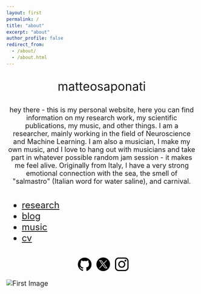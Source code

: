 ```yaml
---
layout: first
permalink: /
title: "about"
excerpt: "about"
author_profile: false
redirect_from: 
  - /about/
  - /about.html
---
```

  <div class="rectangle">
  <font size="6"> <p style="text-align: center;"> matteosaponati </p></font> 

  <font size="4"> <p style="text-align: center">hey there - this is my personal website, here you can find information on my research work, my scientific publications, my music, and other things. I am a researcher, mainly working in the field of Neuroscience and Machine Learning. I am also a musician, I make my own music, and I love to hang out with musicians and take part in whatever possible random jam session - it makes me feel alive. Originally from Italy, I have a very strong emotional connection with the sea, the smell of "salmastro" (Italian word for water saline), and carnival.

<p style="margin-bottom:1cm;"></p>
  <font size="5">
 <ul class="link-list">
      <li><a href="https://matteosaponati.github.io/research">research</a></li>
      <li><a href="https://matteosaponati.github.io/year-archive/">blog</a></li>
      <li><a href="https://matteosaponati.github.io/music">music</a></li>
      <li><a href="/files/cv.pdf">cv</a></li>
      <!-- Add more links as needed -->
</ul>
</font>

<p style="margin-bottom:1cm;"></p>

<p style="text-align: center;">
 <a href="https://github.com/matteosaponati" target="_blank"><span style="display: inline-block; vertical-align: middle; margin-left: 8px;"><img src="/images/general/github_icon.png" alt="Icon" style="width: 2em; height: 2em;"></span></a>
  <a href="https://twitter.com/matteosaponati" target="_blank"><span style="display: inline-block; vertical-align: middle; margin-left: 8px;"><img src="/images/general/x_icon.png" alt="Icon" style="width: 2em; height: 2em;"></span></a>
   <a href="https://www.instagram.com/matteosaponati/" target="_blank"><span style="display: inline-block; vertical-align: middle; margin-left: 8px;"><img src="/images/general/instagram_icon.png" alt="Icon" style="width: 2em; height: 2em;"></span></a>  
</p>

<div class="image-container">
            <img src="/images/about/me_garfagnana.png" alt="First Image">
            <img src="/images/about/me_marseille.png" alt="Second Image" style="transform: scale(0);">
        </div>